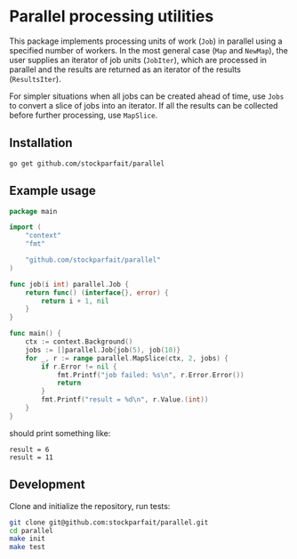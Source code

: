 # Parallel processing utilities

This package implements processing units of work (`Job`) in parallel using a
specified number of workers. In the most general case (`Map` and `NewMap`), the
user supplies an iterator of job units (`JobIter`), which are processed in
parallel and the results are returned as an iterator of the results
(`ResultsIter`).

For simpler situations when all jobs can be created ahead of time, use `Jobs` to
convert a slice of jobs into an iterator. If all the results can be collected
before further processing, use `MapSlice`.

## Installation

```
go get github.com/stockparfait/parallel
```

## Example usage

```go
package main

import (
	"context"
	"fmt"

	"github.com/stockparfait/parallel"
)

func job(i int) parallel.Job {
	return func() (interface{}, error) {
		return i + 1, nil
	}
}

func main() {
	ctx := context.Background()
	jobs := []parallel.Job{job(5), job(10)}
	for _, r := range parallel.MapSlice(ctx, 2, jobs) {
		if r.Error != nil {
			fmt.Printf("job failed: %s\n", r.Error.Error())
			return
		}
		fmt.Printf("result = %d\n", r.Value.(int))
	}
}
```

should print something like:

```
result = 6
result = 11
```

## Development

Clone and initialize the repository, run tests:

```sh
git clone git@github.com:stockparfait/parallel.git
cd parallel
make init
make test
```
